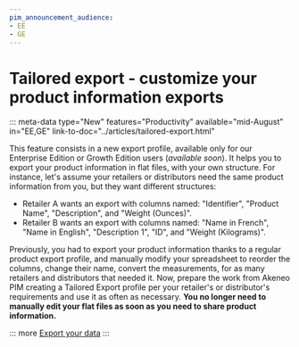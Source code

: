 ```yaml
---
pim_announcement_audience:
- EE
- GE
---
```


# Tailored export - **customize your product information exports**
::: meta-data type="New" features="Productivity" available="mid-August" in="EE,GE" link-to-doc="../articles/tailored-export.html"

This feature consists in a new export profile, available only for our Enterprise Edition or Growth Edition users (*available soon*). It helps you to export your product information in flat files, with your own structure.
For instance, let's assume your retailers or distributors need the same product information from you, but they want different structures:
* Retailer A wants an export with columns named: "Identifier", "Product Name", "Description", and "Weight (Ounces)".
* Retailer B wants an export with columns named: "Name in French", "Name in English", "Description 1", "ID", and "Weight (Kilograms)".

Previously, you had to export your product information thanks to a regular product export profile, and manually modify your spreadsheet to reorder the columns, change their name, convert the measurements, for as many retailers and distributors that needed it.
Now, prepare the work from Akeneo PIM creating a Tailored Export profile per your retailer's or distributor's requirements and use it as often as necessary. **You no longer need to manually edit your flat files as soon as you need to share product information.**

::: more
[Export your data](../articles/exports.html)
:::
